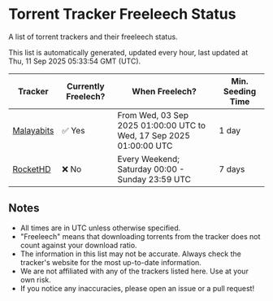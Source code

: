 
# Torrent Tracker Freeleech Status

A list of torrent trackers and their freeleech status.

This list is automatically generated, updated every hour, last updated at Thu, 11 Sep 2025 05:33:54 GMT (UTC).

| Tracker | Currently Freelech? | When Freelech? | Min. Seeding Time |
|---------|---------------------|----------------|-------------------|
| [Malayabits](https://malayabits.cc) | ✅ Yes | From Wed, 03 Sep 2025 01:00:00 UTC to Wed, 17 Sep 2025 01:00:00 UTC | 1 day |
| [RocketHD](https://rocket-hd.cc) | ❌ No | Every Weekend; Saturday 00:00 - Sunday 23:59 UTC | 7 days |

## Notes

- All times are in UTC unless otherwise specified.
- "Freeleech" means that downloading torrents from the tracker does not count against your download ratio.
- The information in this list may not be accurate. Always check the tracker's website for the most up-to-date information.
- We are not affiliated with any of the trackers listed here. Use at your own risk.
- If you notice any inaccuracies, please open an issue or a pull request!

